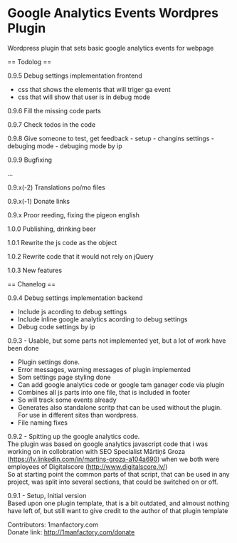 # Google Analytics Events Wordpres Plugin
Wordpress plugin that sets basic google analytics events for webpage

== Todolog ==


0.9.5 Debug settings implementation frontend
 - css that shows the elements that will triger ga event
 - css that will show that user is in debug mode
 
0.9.6 Fill the missing code parts

0.9.7 Check todos in the code 

0.9.8 Give someone to test, get feedback
    - setup
    - changins settings
    - debuging mode
    - debuging mode by ip

0.9.9 Bugfixing


...

0.9.x(-2) Translations po/mo files

0.9.x(-1) Donate links

0.9.x Proor reeding, fixing the pigeon english

1.0.0 Publishing, drinking beer

1.0.1 Rewrite the js code as the object

1.0.2 Rewrite code that it would not rely on jQuery

1.0.3 New features 



== Chanelog ==

0.9.4 Debug settings implementation backend

 - Include js acording to debug settings 
 - Include inline google analytics acording to debug settings
 - Debug code settings by ip


0.9.3 - Usable, but some parts not implemented yet, but a lot of work have been done

 - Plugin settings done.
 - Error messages, warning messages of plugin implemented
 - Som settings page styling done
 - Can add google analytics code or google tam ganager code via plugin
 - Combines all js parts into one file, that is included in footer
 - So will track some events already
 - Generates also standalone scritp that can be used without the plugin. For use in different sites than wordpress.
 - File naming fixes

0.9.2 - Spitting up the google analytics code. <br/>
The plugin was based on google analytics javascript code that i was working on in collobration with SEO Specialist Mārtiņš Groza (https://lv.linkedin.com/in/martins-groza-a104a690) when we both were employees of Digitalscore (http://www.digitalscore.lv/) <br/>
So at starting point the common parts of that script, that can be used in any project, was split into several sections, that could be switched on or off.

0.9.1 - Setup, Initial version <br/>
Based upon one plugin template, that is a bit outdated, and almoust nothing have left of, but still want to give credit to the author of that plugin template

Contributors: 1manfactory.com  <br/>
Donate link: http://1manfactory.com/donate <br>

